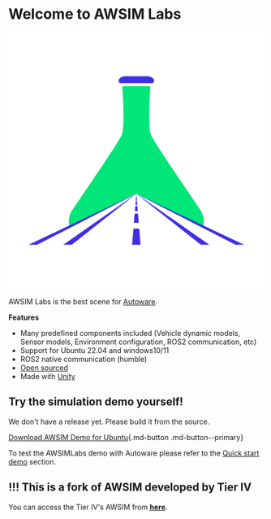 # Welcome to AWSIM Labs

![](AWSIMLabs_Logo.png)

AWSIM Labs is the best scene for [Autoware](https://github.com/autowarefoundation/autoware).

**Features**

- Many predefined components included (Vehicle dynamic models, Sensor models, Environment configuration, ROS2 communication, etc)
- Support for Ubuntu 22.04 and windows10/11
- ROS2 native communication (humble)
- [Open sourced](https://autowarefoundation.com/tier4/AWSIM)
- Made with [Unity](https://unity.com/)

## Try the simulation demo yourself!
We don't have a release yet. Please build it from the source.

[Download AWSIM Demo for Ubuntu](https://github.com/autowarefoundation/AWSIM/releases/download/v1.2.0/AWSIM_v1.2.0.zip){.md-button .md-button--primary}


To test the AWSIMLabs demo with Autoware please refer to the [Quick start demo](./GettingStarted/QuickStartDemo/index.md) section.

## !!! This is a fork of AWSIM developed by Tier IV

You can access the Tier IV's AWSIM from [**here**](https://github.com/tier4/AWSIM).
